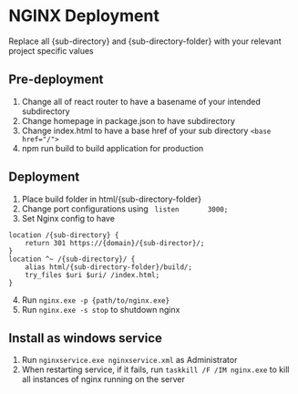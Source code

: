 # NGINX Deployment
Replace all {sub-directory} and {sub-directory-folder} with your relevant project specific values

## Pre-deployment
1. Change all of react router to have a basename of your intended subdirectory
2. Change homepage in package.json to have subdirectory
3. Change index.html to have a base href of your sub directory `<base href="/">`
4. npm run build to build application for production

## Deployment
1. Place build folder in html/{sub-directory-folder}
2. Change port configurations using ` listen       3000;`
3. Set Nginx config to have 
```
location /{sub-directory} {
    return 301 https://{domain}/{sub-director}/;
}
location ^~ /{sub-directory}/ {
    alias html/{sub-directory-folder}/build/;
    try_files $uri $uri/ /index.html;
}
```
4. Run `nginx.exe -p {path/to/nginx.exe}`
5. Run `nginx.exe -s stop` to shutdown nginx

## Install as windows service 
1. Run `nginxservice.exe nginxservice.xml` as Administrator
2. When restarting service, if it fails, run `taskkill /F /IM nginx.exe` to kill all instances of nginx running on the server